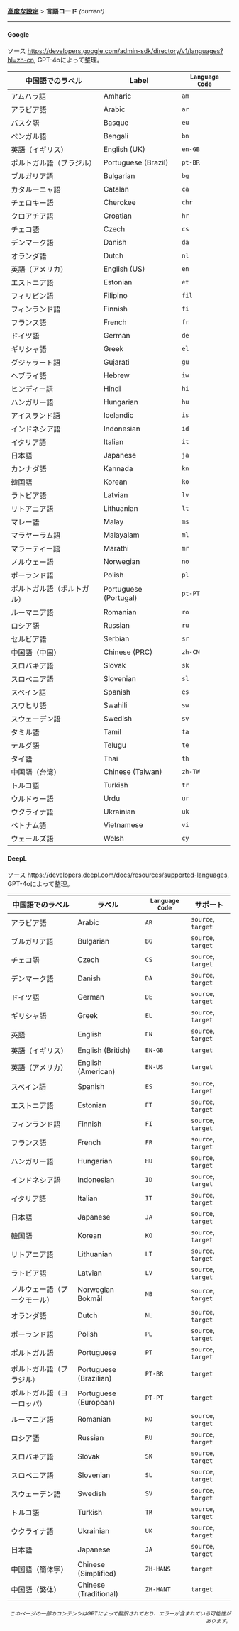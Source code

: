 [**高度な設定**](./introduction.md) > **言語コード** _(current)_

---

#### Google

ソース <https://developers.google.com/admin-sdk/directory/v1/languages?hl=zh-cn>, GPT-4oによって整理。

| 中国語でのラベル | Label | `Language Code` |
| --- | --- | --- |
| アムハラ語 | Amharic | `am` |
| アラビア語 | Arabic | `ar` |
| バスク語 | Basque | `eu` |
| ベンガル語 | Bengali | `bn` |
| 英語（イギリス） | English (UK) | `en-GB` |
| ポルトガル語（ブラジル） | Portuguese (Brazil) | `pt-BR` |
| ブルガリア語 | Bulgarian | `bg` |
| カタルーニャ語 | Catalan | `ca` |
| チェロキー語 | Cherokee | `chr` |
| クロアチア語 | Croatian | `hr` |
| チェコ語 | Czech | `cs` |
| デンマーク語 | Danish | `da` |
| オランダ語 | Dutch | `nl` |
| 英語（アメリカ） | English (US) | `en` |
| エストニア語 | Estonian | `et` |
| フィリピン語 | Filipino | `fil` |
| フィンランド語 | Finnish | `fi` |
| フランス語 | French | `fr` |
| ドイツ語 | German | `de` |
| ギリシャ語 | Greek | `el` |
| グジャラート語 | Gujarati | `gu` |
| ヘブライ語 | Hebrew | `iw` |
| ヒンディー語 | Hindi | `hi` |
| ハンガリー語 | Hungarian | `hu` |
| アイスランド語 | Icelandic | `is` |
| インドネシア語 | Indonesian | `id` |
| イタリア語 | Italian | `it` |
| 日本語 | Japanese | `ja` |
| カンナダ語 | Kannada | `kn` |
| 韓国語 | Korean | `ko` |
| ラトビア語 | Latvian | `lv` |
| リトアニア語 | Lithuanian | `lt` |
| マレー語 | Malay | `ms` |
| マラヤーラム語 | Malayalam | `ml` |
| マラーティー語 | Marathi | `mr` |
| ノルウェー語 | Norwegian | `no` |
| ポーランド語 | Polish | `pl` |
| ポルトガル語（ポルトガル） | Portuguese (Portugal) | `pt-PT` |
| ルーマニア語 | Romanian | `ro` |
| ロシア語 | Russian | `ru` |
| セルビア語 | Serbian | `sr` |
| 中国語（中国） | Chinese (PRC) | `zh-CN` |
| スロバキア語 | Slovak | `sk` |
| スロベニア語 | Slovenian | `sl` |
| スペイン語 | Spanish | `es` |
| スワヒリ語 | Swahili | `sw` |
| スウェーデン語 | Swedish | `sv` |
| タミル語 | Tamil | `ta` |
| テルグ語 | Telugu | `te` |
| タイ語 | Thai | `th` |
| 中国語（台湾） | Chinese (Taiwan) | `zh-TW` |
| トルコ語 | Turkish | `tr` |
| ウルドゥー語 | Urdu | `ur` |
| ウクライナ語 | Ukrainian | `uk` |
| ベトナム語 | Vietnamese | `vi` |
| ウェールズ語 | Welsh | `cy` |


#### DeepL
ソース <https://developers.deepl.com/docs/resources/supported-languages>, GPT-4oによって整理。

| 中国語でのラベル | ラベル | `Language Code`| サポート |
| --- | --- | --- | --- |
| アラビア語 | Arabic | `AR` | `source`, `target` |
| ブルガリア語 | Bulgarian | `BG` | `source`, `target` |
| チェコ語 | Czech | `CS` | `source`, `target` |
| デンマーク語 | Danish | `DA` | `source`, `target` |
| ドイツ語 | German | `DE` | `source`, `target` |
| ギリシャ語 | Greek | `EL` | `source`, `target` |
| 英語 | English | `EN` | `source`, `target` |
| 英語（イギリス） | English (British) | `EN-GB` | `target` |
| 英語（アメリカ） | English (American) | `EN-US` | `target` |
| スペイン語 | Spanish | `ES` | `source`, `target` |
| エストニア語 | Estonian | `ET` | `source`, `target` |
| フィンランド語 | Finnish | `FI` | `source`, `target` |
| フランス語 | French | `FR` | `source`, `target` |
| ハンガリー語 | Hungarian | `HU` | `source`, `target` |
| インドネシア語 | Indonesian | `ID` | `source`, `target` |
| イタリア語 | Italian | `IT` | `source`, `target` |
| 日本語 | Japanese | `JA` | `source`, `target` |
| 韓国語 | Korean | `KO` | `source`, `target` |
| リトアニア語 | Lithuanian | `LT` | `source`, `target` |
| ラトビア語 | Latvian | `LV` | `source`, `target` |
| ノルウェー語（ブークモール） | Norwegian Bokmål | `NB` | `source`, `target` |
| オランダ語 | Dutch | `NL` | `source`, `target` |
| ポーランド語 | Polish | `PL` | `source`, `target` |
| ポルトガル語 | Portuguese | `PT` | `source`, `target` |
| ポルトガル語（ブラジル） | Portuguese (Brazilian) | `PT-BR` | `target` |
| ポルトガル語（ヨーロッパ） | Portuguese (European) | `PT-PT` | `target` |
| ルーマニア語 | Romanian | `RO` | `source`, `target` |
| ロシア語 | Russian | `RU` | `source`, `target` |
| スロバキア語 | Slovak | `SK` | `source`, `target` |
| スロベニア語 | Slovenian | `SL` | `source`, `target` |
| スウェーデン語 | Swedish | `SV` | `source`, `target` |
| トルコ語 | Turkish | `TR` | `source`, `target` |
| ウクライナ語 | Ukrainian | `UK` | `source`, `target` |
| 日本語 | Japanese | `JA` | `source`, `target` |
| 中国語（簡体字） | Chinese (Simplified) | `ZH-HANS` | `target` |
| 中国語（繁体） | Chinese (Traditional) | `ZH-HANT` | `target` |

<div align="right"> 
<h6><small>このページの一部のコンテンツはGPTによって翻訳されており、エラーが含まれている可能性があります。</small></h6>